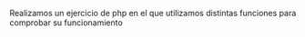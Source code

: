 Realizamos un ejercicio de php en el que utilizamos distintas funciones para comprobar su funcionamiento
